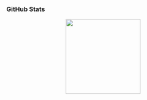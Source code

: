 ### GitHub Stats
  <div align="center" style="display: flex; justify-content: center;">
  <a href="https://github.com/kellyalvesp">
    <img height="195px" src="https://github-readme-stats.vercel.app/api?username=kellyalvesp&show_icons=true&theme=radical&include_all_commits=true&count_private=true"/>
  </a>
</div>
